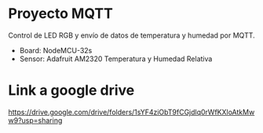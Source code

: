 # Proyecto MQTT

Control de LED RGB y envío de datos de temperatura y humedad por MQTT.
* Board: NodeMCU-32s
* Sensor: Adafruit AM2320 Temperatura y Humedad Relativa

# Link a google drive
https://drive.google.com/drive/folders/1sYF4ziObT9fCGjdlq0rWfKXloAtkMww9?usp=sharing
